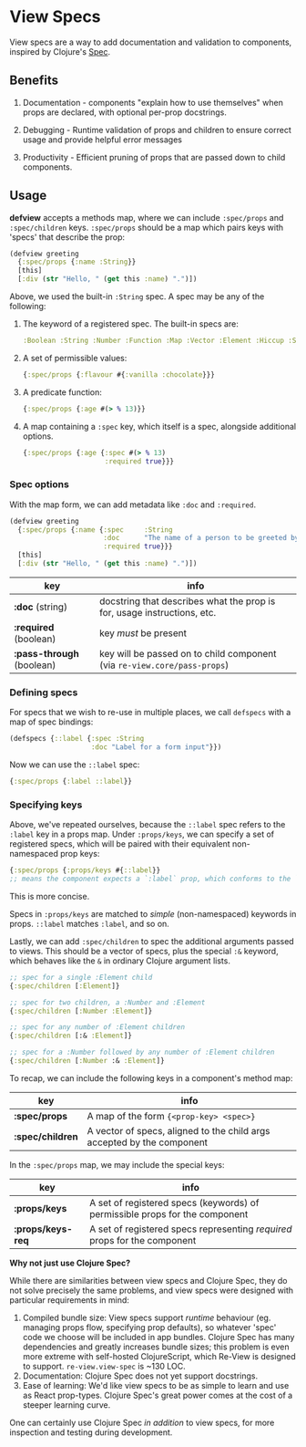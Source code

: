 # View Specs

View specs are a way to add documentation and validation to components, inspired by Clojure's [Spec](https://clojure.org/about/spec).

## Benefits

1. Documentation - components "explain how to use themselves" when props are declared, with optional per-prop docstrings.

2. Debugging - Runtime validation of props and children to ensure correct usage and provide helpful error messages

3. Productivity - Efficient pruning of props that are passed down to child components.

## Usage

**defview** accepts a methods map, where we can include `:spec/props` and `:spec/children` keys. `:spec/props` should be a map which pairs keys with 'specs' that describe the prop:

```clj
(defview greeting
  {:spec/props {:name :String}}
  [this]
  [:div (str "Hello, " (get this :name) ".")])
```

Above, we used the built-in `:String` spec. A spec may be any of the following:

1. The keyword of a registered spec. The built-in specs are:
   ```clj
   :Boolean :String :Number :Function :Map :Vector :Element :Hiccup :SVG :Object :Keyword
   ```
2. A set of permissible values:
    ```clj 
    {:spec/props {:flavour #{:vanilla :chocolate}}}
    ```
3. A predicate function:
    ```clj 
    {:spec/props {:age #(> % 13)}}
    ```
3. A map containing a `:spec` key, which itself is a spec, alongside additional options.
    ```clj 
    {:spec/props {:age {:spec #(> % 13)
                        :required true}}}
    ```

### Spec options

With the map form, we can add metadata like `:doc` and `:required`.

```clj
(defview greeting
  {:spec/props {:name {:spec     :String
                       :doc      "The name of a person to be greeted by this component."
                       :required true}}}
  [this]
  [:div (str "Hello, " (get this :name) ".")])
```

| key | info |
| --- | --- |
| **:doc** (string) | docstring that describes what the prop is for, usage instructions, etc. |
| **:required** (boolean) | key *must* be present |
| **:pass-through** (boolean) | key will be passed on to child component (via `re-view.core/pass-props`)|

### Defining specs

For specs that we wish to re-use in multiple places, we call `defspecs` with a map of spec bindings:

```clj
(defspecs {::label {:spec :String
                    :doc "Label for a form input"}})
```

Now we can use the `::label` spec:

```clj
{:spec/props {:label ::label}}
```

### Specifying keys

Above, we've repeated ourselves, because the `::label` spec refers to the `:label` key in a props map. Under `:props/keys`, we can specify a set of registered specs, which will be paired with their equivalent non-namespaced prop keys:

```clj
{:spec/props {:props/keys #{::label}}
;; means the component expects a `:label` prop, which conforms to the `::label` spec
```

This is more concise.

Specs in `:props/keys` are matched to _simple_ (non-namespaced) keywords in props. `::label` matches `:label`, and so on.

Lastly, we can add `:spec/children` to spec the additional arguments passed to views. This should be a vector of specs, plus the special `:&` keyword, which behaves like the `&` in ordinary Clojure argument lists.

```clj
;; spec for a single :Element child
{:spec/children [:Element]}

;; spec for two children, a :Number and :Element
{:spec/children [:Number :Element]}

;; spec for any number of :Element children
{:spec/children [:& :Element]}

;; spec for a :Number followed by any number of :Element children
{:spec/children [:Number :& :Element]}
```

To recap, we can include the following keys in a component's method map:

| key | info |
| --- | --- |
| **:spec/props** | A map of the form `{<prop-key> <spec>}` |
| **:spec/children** | A vector of specs, aligned to the child args accepted by the component |

In the `:spec/props` map, we may include the special keys:

| key | info |
| --- | --- |
| **:props/keys** | A set of registered specs (keywords) of permissible props for the component |
| **:props/keys-req** | A set of registered specs representing _required_ props for the component |

**Why not just use Clojure Spec?**

While there are similarities between view specs and Clojure Spec, they do not solve precisely the same problems, and view specs were designed with particular requirements in mind:

1. Compiled bundle size: View specs support _runtime_ behaviour (eg. managing props flow, specifying prop defaults), so whatever 'spec' code we choose will be included in app bundles. Clojure Spec has many dependencies and greatly increases bundle sizes; this problem is even more extreme with self-hosted ClojureScript, which Re-View is designed to support. `re-view.view-spec` is ~130 LOC.
2. Documentation: Clojure Spec does not yet support docstrings.
3. Ease of learning: We'd like view specs to be as simple to learn and use as React prop-types. Clojure Spec's great power comes at the cost of a steeper learning curve. 

One can certainly use Clojure Spec _in addition_ to view specs, for more inspection and testing during development.
